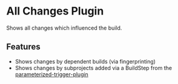 All Changes Plugin
=======================

Shows all changes which influenced the build.

Features
--------
- Shows changes by dependent builds (via fingerprinting)
- Shows changes by subprojects added via a BuildStep from the [parameterized-trigger-plugin](https://github.com/jenkinsci/parameterized-trigger-plugin)

